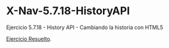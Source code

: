 # X-Nav-5.7.18-HistoryAPI
Ejercicio 5.7.18 - History API - Cambiando la historia con HTML5

[Ejercicio Resuelto](http://jmmartinc.github.io/X-Nav-5.7.18-HistoryAPI/ "Ejercicio Resuelto").
